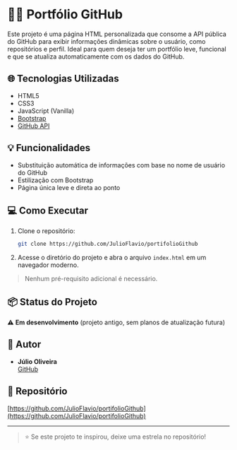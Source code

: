 
# 🧑‍💻 Portfólio GitHub

Este projeto é uma página HTML personalizada que consome a API pública do GitHub para exibir informações dinâmicas sobre o usuário, como repositórios e perfil. Ideal para quem deseja ter um portfólio leve, funcional e que se atualiza automaticamente com os dados do GitHub.

## 🌐 Tecnologias Utilizadas

- HTML5
- CSS3
- JavaScript (Vanilla)
- [Bootstrap](https://getbootstrap.com/)
- [GitHub API](https://docs.github.com/en/rest?apiVersion=2022-11-28)

## 💡 Funcionalidades

- Substituição automática de informações com base no nome de usuário do GitHub
- Estilização com Bootstrap
- Página única leve e direta ao ponto

## 💻 Como Executar

1. Clone o repositório:
   ```bash
   git clone https://github.com/JulioFlavio/portifolioGithub
   ```

2. Acesse o diretório do projeto e abra o arquivo `index.html` em um navegador moderno.

> Nenhum pré-requisito adicional é necessário.

## 📦 Status do Projeto

⚠️ **Em desenvolvimento** (projeto antigo, sem planos de atualização futura)

## 👤 Autor

- **Júlio Oliveira**  
[GitHub](https://github.com/JulioFlavio)

## 🔗 Repositório

[https://github.com/JulioFlavio/portifolioGithub](https://github.com/JulioFlavio/portifolioGithub)

---

> ⭐ Se este projeto te inspirou, deixe uma estrela no repositório!
